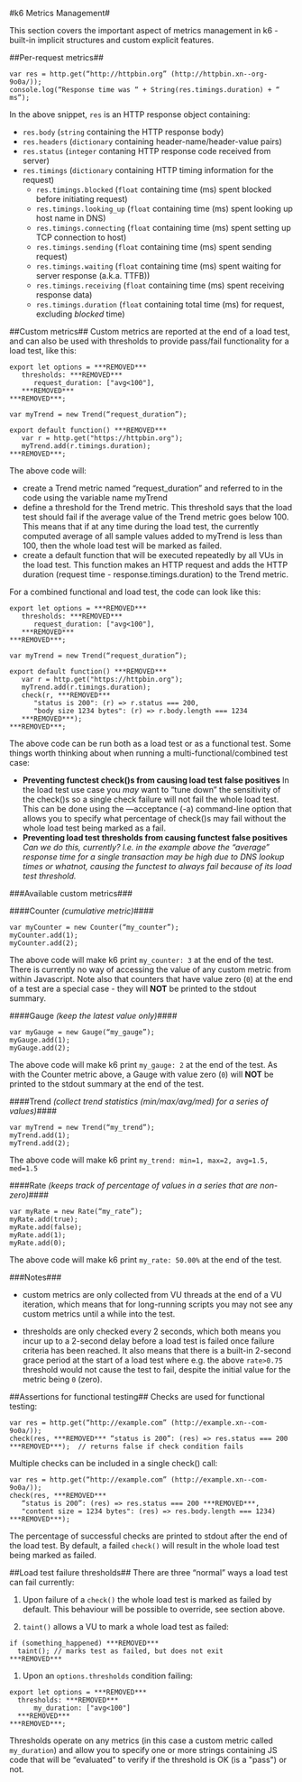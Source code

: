 #k6 Metrics Management#

This section covers the important aspect of metrics management in k6 - built-in implicit structures and custom explicit features.

##Per-request metrics##
```es6
var res = http.get(“http://httpbin.org” (http://httpbin.xn--org-9o0a/));
console.log(“Response time was “ + String(res.timings.duration) + “ ms”);
```

In the above snippet, `res` is an HTTP response object containing:

* `res.body` (`string` containing the HTTP response body)
* `res.headers` (`dictionary` containing header-name/header-value pairs)
* `res.status` (`integer` contaning HTTP response code received from server)
* `res.timings` (`dictionary` containing HTTP timing information for the request)
    * `res.timings.blocked` (`float` containing time (ms) spent blocked before initiating request)
    * `res.timings.looking_up` (`float` containing time (ms) spent looking up host name in DNS)
    * `res.timings.connecting` (`float` containing time (ms) spent setting up TCP connection to host)
    * `res.timings.sending` (`float` containing time (ms) spent sending request)
    * `res.timings.waiting` (`float` containing time (ms) spent waiting for server response (a.k.a. TTFB))
    * `res.timings.receiving` (`float` containing time (ms) spent receiving response data)
    * `res.timings.duration` (`float` containing total time (ms) for request, excluding *blocked* time)

##Custom metrics##
Custom metrics are reported at the end of a load test, and can also be used with thresholds to provide pass/fail functionality for a load test, like this:
```es6
export let options = ***REMOVED***                                                     
   thresholds: ***REMOVED***                                                           
      request_duration: ["avg<100"],                                       
   ***REMOVED***                                                                       
***REMOVED***;                                                                         
                                                                           
var myTrend = new Trend(“request_duration”);                               
                                                                           
export default function() ***REMOVED***                                                
   var r = http.get("https://httpbin.org");                                
   myTrend.add(r.timings.duration);                                        
***REMOVED***;                                                                         
```
The above code will:

* create a Trend metric named “request_duration” and referred to in the code using the variable name myTrend
* define a threshold for the Trend metric. This threshold says that the load test should fail if the average value of the Trend metric goes below 100. This means that if at any time during the load test, the currently computed average of all sample values added to myTrend is less than 100, then the whole load test will be marked as failed.
* create a default function that will be executed repeatedly by all VUs in the load test. This function makes an HTTP request and adds the HTTP duration (request time - response.timings.duration) to the Trend metric.

For a combined functional and load test, the code can look like this:
```es6
export let options = ***REMOVED***                                                     
   thresholds: ***REMOVED***                                                           
      request_duration: ["avg<100"],                                       
   ***REMOVED***                                                                       
***REMOVED***;                                                                         
                                                                           
var myTrend = new Trend(“request_duration”);                               
                                                                           
export default function() ***REMOVED***                                                
   var r = http.get("https://httpbin.org");                                
   myTrend.add(r.timings.duration);                                        
   check(r, ***REMOVED***                                                              
      "status is 200": (r) => r.status === 200,                            
      "body size 1234 bytes": (r) => r.body.length === 1234                
   ***REMOVED***);                                                                     
***REMOVED***;                                                                         
```
The above code can be run both as a load test or as a functional test. Some things worth thinking about when running a multi-functional/combined test case:

* **Preventing functest check()s from causing load test false positives**
    In the load test use case you *may* want to “tune down” the sensitivity of the check()s so a single check failure will not fail the whole load test. This can be done using the —acceptance (-a) command-line option that allows you to specify what percentage of check()s may fail without the whole load test being marked as a fail.
* **Preventing load test thresholds from causing functest false positives**
    *Can we do this, currently?  I.e. in the example above the “average” response time for a single transaction may be high due to DNS lookup times or whatnot, causing the functest to always fail because of its load test threshold.*

###Available custom metrics###

####Counter *(cumulative metric)*####
```es6
var myCounter = new Counter(“my_counter”);
myCounter.add(1);
myCounter.add(2);
```    
The above code will make k6 print `my_counter: 3` at the end of the test. There is currently no way of accessing the value of any custom metric from within Javascript. Note also that counters that have value zero (`0`) at the end of a test are a special case - they will **NOT** be printed to the stdout summary.
    
####Gauge *(keep the latest value only)*####
```es6
var myGauge = new Gauge(“my_gauge”);
myGauge.add(1);
myGauge.add(2);
```    
The above code will make k6 print `my_gauge: 2` at the end of the test. As with the Counter metric above, a Gauge with value zero (`0`) will **NOT** be printed to the stdout summary at the end of the test.
    
####Trend *(collect trend statistics (min/max/avg/med) for a series of values)*####
```es6
var myTrend = new Trend(“my_trend”);
myTrend.add(1);
myTrend.add(2);
```    
The above code will make k6 print `my_trend: min=1, max=2, avg=1.5, med=1.5`
    
####Rate *(keeps track of percentage of values in a series that are non-zero)*####
```es6    
var myRate = new Rate(“my_rate”);
myRate.add(true);
myRate.add(false);
myRate.add(1);
myRate.add(0);
```    
The above code will make k6 print `my_rate: 50.00%` at the end of the test.
    
    
###Notes###
* custom metrics are only collected from VU threads at the end of a VU iteration, which means that for long-running scripts you may not see any custom metrics until a while into the test.
    
* thresholds are only checked every 2 seconds, which both means you incur up to a 2-second delay before a load test is failed once failure criteria has been reached. It also means that there is a built-in 2-second grace period at the start of a load test where e.g. the above `rate>0.75` threshold would not cause the test to fail, despite the initial value for the metric being `0` (zero).

##Assertions for functional testing##
Checks are used for functional testing:
```es6
var res = http.get(“http://example.com” (http://example.xn--com-9o0a/));
check(res, ***REMOVED*** “status is 200”: (res) => res.status === 200 ***REMOVED***);  // returns false if check condition fails
```
Multiple checks can be included in a single check() call:
```es6
var res = http.get(“http://example.com” (http://example.xn--com-9o0a/));
check(res, ***REMOVED*** 
   “status is 200”: (res) => res.status === 200 ***REMOVED***,
   "content size = 1234 bytes": (res) => res.body.length === 1234)
***REMOVED***);
```
The percentage of successful checks are printed to stdout after the end of the load test. By default, a failed `check()` will result in the whole load test being marked as failed.

##Load test failure thresholds##
There are three “normal” ways a load test can fail currently:

1. Upon failure of a `check()` the whole load test is marked as failed by default. This behaviour will be possible to override, see section above.

1. `taint()` allows a VU to mark a whole load test as failed:
  ```es6    
if (something_happened) ***REMOVED***
    taint(); // marks test as failed, but does not exit
***REMOVED***
  ```

1. Upon an `options.thresholds` condition failing:
  ```es6    
export let options = ***REMOVED***                                      
    thresholds: ***REMOVED***                                            
        my_duration: ["avg<100"]                              
    ***REMOVED***                                                        
***REMOVED***;
  ```
  Thresholds operate on any metrics (in this case a custom metric called `my_duration`) and allow you to specify one or more strings containing JS code that will be “evaluated” to verify if the threshold is OK (is a "pass") or not.
